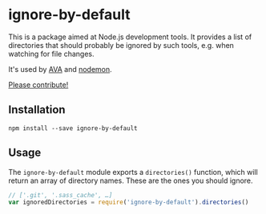 # ignore-by-default

This is a package aimed at Node.js development tools. It provides a list of directories that should probably be ignored by such tools, e.g. when watching for file changes.

It's used by [AVA](https://www.npmjs.com/package/ava) and [nodemon](https://www.npmjs.com/package/nodemon).

[Please contribute!](ignore-by-default/CONTRIBUTING.md)

## Installation

```
npm install --save ignore-by-default
```

## Usage

The `ignore-by-default` module exports a `directories()` function, which will return an array of directory names. These are the ones you should ignore.

```js
// ['.git', '.sass_cache', …]
var ignoredDirectories = require('ignore-by-default').directories()
```
